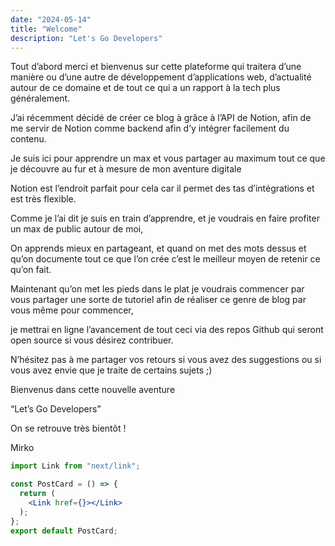 ```yaml
---
date: "2024-05-14"
title: "Welcome"
description: "Let's Go Developers"
---
```


Tout d’abord merci et bienvenus sur cette plateforme qui traitera d’une manière ou d’une autre de développement d’applications web, d’actualité autour de ce domaine et de tout ce qui a un rapport à la tech plus généralement.

J’ai récemment décidé de créer ce blog à grâce à l’API de Notion, afin de me servir de Notion comme backend afin d’y intégrer facilement du contenu.

Je suis ici pour apprendre un max et vous partager au maximum tout ce que je découvre au fur et à mesure de mon aventure digitale

Notion est l’endroit parfait pour cela car il permet des tas d’intégrations et est très flexible.

Comme je l’ai dit je suis en train d’apprendre, et je voudrais en faire profiter un max de public autour de moi,

On apprends mieux en partageant, et quand on met des mots dessus et qu’on documente tout ce que l’on crée c’est le meilleur moyen de retenir ce qu’on fait.

Maintenant qu’on met les pieds dans le plat je voudrais commencer par vous partager une sorte de tutoriel afin de réaliser ce genre de blog par vous même pour commencer,

je mettrai en ligne l’avancement de tout ceci via des repos Github qui seront open source si vous désirez contribuer.

N’hésitez pas à me partager vos retours si vous avez des suggestions ou si vous avez envie que je traite de certains sujets ;)

Bienvenus dans cette nouvelle aventure

“Let’s Go Developers”

On se retrouve très bientôt !

Mirko

```jsx
import Link from "next/link";

const PostCard = () => {
  return (
    <Link href={}></Link>
  );
};
export default PostCard;
```
